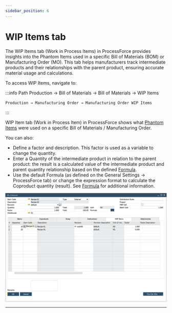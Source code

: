 ```yaml
---
sidebar_position: 6
---
```


# WIP Items tab

The WIP Items tab (Work in Process Items) in ProcessForce provides insights into the Phantom Items used in a specific Bill of Materials (BOM) or Manufacturing Order (MO). This tab helps manufacturers track intermediate products and their relationships with the parent product, ensuring accurate material usage and calculations.

To access WIP Items, navigate to:

:::info Path
    Production → Bill of Materials → Bill of Materials → WIP Items

    Production → Manufacturing Order → Manufacturing Order WIP Items
:::

WIP Item tab (Work in Process Item) in ProcessForce shows what [Phantom Items](../bill-of-materials/multi-level-bill-of-materials/phantom-item.md) were used on a specific Bill of Materials / Manufacturing Order.

You can also:

- Define a factor and description. This factor is used as a variable to change the quantity.
- Enter a Quantity of the intermediate product in relation to the parent product: the result is a calculated value of the intermediate product and parent quantity relationship based on the defined [Formula](../formula.md).
- Use the default Formula (as defined on the General Settings → ProcessForce tab) or change the expression format to calculate the Coproduct quantity (result). See [Formula](../formula.md) for additional information.

![WIP Tab](./media/bom-wip/bill-of-materials-wip-tab.webp)

---
